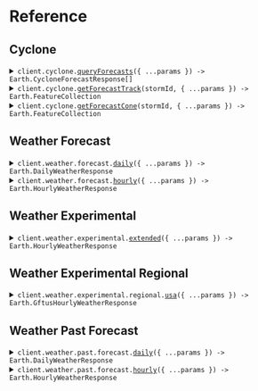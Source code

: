 # Reference

## Cyclone

<details><summary><code>client.cyclone.<a href="/src/api/resources/cyclone/client/Client.ts">queryForecasts</a>({ ...params }) -> Earth.CycloneForecastResponse[]</code></summary>
<dl>
<dd>

#### 📝 Description

<dl>
<dd>

<dl>
<dd>

Query the available cyclone forecasts for a particular time

</dd>
</dl>
</dd>
</dl>

#### 🔌 Usage

<dl>
<dd>

<dl>
<dd>

```typescript
await client.cyclone.queryForecasts();
```

</dd>
</dl>
</dd>
</dl>

#### ⚙️ Parameters

<dl>
<dd>

<dl>
<dd>

**request:** `Earth.QueryForecastsCycloneForecastsGetRequest`

</dd>
</dl>

<dl>
<dd>

**requestOptions:** `Cyclone.RequestOptions`

</dd>
</dl>
</dd>
</dl>

</dd>
</dl>
</details>

<details><summary><code>client.cyclone.<a href="/src/api/resources/cyclone/client/Client.ts">getForecastTrack</a>(stormId, { ...params }) -> Earth.FeatureCollection</code></summary>
<dl>
<dd>

#### 📝 Description

<dl>
<dd>

<dl>
<dd>

Get cyclone tracks in GeoJSON (MF-GeoJSON) format

</dd>
</dl>
</dd>
</dl>

#### 🔌 Usage

<dl>
<dd>

<dl>
<dd>

```typescript
await client.cyclone.getForecastTrack("storm_id");
```

</dd>
</dl>
</dd>
</dl>

#### ⚙️ Parameters

<dl>
<dd>

<dl>
<dd>

**stormId:** `string`

</dd>
</dl>

<dl>
<dd>

**request:** `Earth.GetForecastTrackCycloneForecastsStormIdTrackGetRequest`

</dd>
</dl>

<dl>
<dd>

**requestOptions:** `Cyclone.RequestOptions`

</dd>
</dl>
</dd>
</dl>

</dd>
</dl>
</details>

<details><summary><code>client.cyclone.<a href="/src/api/resources/cyclone/client/Client.ts">getForecastCone</a>(stormId, { ...params }) -> Earth.FeatureCollection</code></summary>
<dl>
<dd>

#### 📝 Description

<dl>
<dd>

<dl>
<dd>

Get cyclone forecast cone in GeoJSON format

</dd>
</dl>
</dd>
</dl>

#### 🔌 Usage

<dl>
<dd>

<dl>
<dd>

```typescript
await client.cyclone.getForecastCone("storm_id");
```

</dd>
</dl>
</dd>
</dl>

#### ⚙️ Parameters

<dl>
<dd>

<dl>
<dd>

**stormId:** `string`

</dd>
</dl>

<dl>
<dd>

**request:** `Earth.GetForecastConeCycloneForecastsStormIdConeGetRequest`

</dd>
</dl>

<dl>
<dd>

**requestOptions:** `Cyclone.RequestOptions`

</dd>
</dl>
</dd>
</dl>

</dd>
</dl>
</details>

## Weather Forecast

<details><summary><code>client.weather.forecast.<a href="/src/api/resources/weather/resources/forecast/client/Client.ts">daily</a>({ ...params }) -> Earth.DailyWeatherResponse</code></summary>
<dl>
<dd>

#### 📝 Description

<dl>
<dd>

<dl>
<dd>

Get daily weather forecast for a specific location
Only allowing local timezone aggregations for now since
it is unclear how exactly users will understand "UTC".

</dd>
</dl>
</dd>
</dl>

#### 🔌 Usage

<dl>
<dd>

<dl>
<dd>

```typescript
await client.weather.forecast.daily({
    latitude: 47.6061,
    longitude: -122.3328,
});
```

</dd>
</dl>
</dd>
</dl>

#### ⚙️ Parameters

<dl>
<dd>

<dl>
<dd>

**request:** `Earth.weather.ForecastDailyRequest`

</dd>
</dl>

<dl>
<dd>

**requestOptions:** `Forecast.RequestOptions`

</dd>
</dl>
</dd>
</dl>

</dd>
</dl>
</details>

<details><summary><code>client.weather.forecast.<a href="/src/api/resources/weather/resources/forecast/client/Client.ts">hourly</a>({ ...params }) -> Earth.HourlyWeatherResponse</code></summary>
<dl>
<dd>

#### 📝 Description

<dl>
<dd>

<dl>
<dd>

Get hourly weather forecast for a specific location

</dd>
</dl>
</dd>
</dl>

#### 🔌 Usage

<dl>
<dd>

<dl>
<dd>

```typescript
await client.weather.forecast.hourly({
    latitude: 47.6061,
    longitude: -122.3328,
});
```

</dd>
</dl>
</dd>
</dl>

#### ⚙️ Parameters

<dl>
<dd>

<dl>
<dd>

**request:** `Earth.weather.ForecastHourlyRequest`

</dd>
</dl>

<dl>
<dd>

**requestOptions:** `Forecast.RequestOptions`

</dd>
</dl>
</dd>
</dl>

</dd>
</dl>
</details>

## Weather Experimental

<details><summary><code>client.weather.experimental.<a href="/src/api/resources/weather/resources/experimental/client/Client.ts">extended</a>({ ...params }) -> Earth.HourlyWeatherResponse</code></summary>
<dl>
<dd>

#### 📝 Description

<dl>
<dd>

<dl>
<dd>

Get hourly weather forecast for a specific location and time

</dd>
</dl>
</dd>
</dl>

#### 🔌 Usage

<dl>
<dd>

<dl>
<dd>

```typescript
await client.weather.experimental.extended({
    latitude: 47.6061,
    longitude: -122.3328,
});
```

</dd>
</dl>
</dd>
</dl>

#### ⚙️ Parameters

<dl>
<dd>

<dl>
<dd>

**request:** `Earth.weather.ExperimentalExtendedRequest`

</dd>
</dl>

<dl>
<dd>

**requestOptions:** `Experimental.RequestOptions`

</dd>
</dl>
</dd>
</dl>

</dd>
</dl>
</details>

## Weather Experimental Regional

<details><summary><code>client.weather.experimental.regional.<a href="/src/api/resources/weather/resources/experimental/resources/regional/client/Client.ts">usa</a>({ ...params }) -> Earth.GftusHourlyWeatherResponse</code></summary>
<dl>
<dd>

#### 📝 Description

<dl>
<dd>

<dl>
<dd>

Get hourly weather forecast for a specific location and time

</dd>
</dl>
</dd>
</dl>

#### 🔌 Usage

<dl>
<dd>

<dl>
<dd>

```typescript
await client.weather.experimental.regional.usa({
    latitude: 47.6061,
    longitude: -122.3328,
});
```

</dd>
</dl>
</dd>
</dl>

#### ⚙️ Parameters

<dl>
<dd>

<dl>
<dd>

**request:** `Earth.weather.experimental.RegionalUsaRequest`

</dd>
</dl>

<dl>
<dd>

**requestOptions:** `Regional.RequestOptions`

</dd>
</dl>
</dd>
</dl>

</dd>
</dl>
</details>

## Weather Past Forecast

<details><summary><code>client.weather.past.forecast.<a href="/src/api/resources/weather/resources/past/resources/forecast/client/Client.ts">daily</a>({ ...params }) -> Earth.DailyWeatherResponse</code></summary>
<dl>
<dd>

#### 📝 Description

<dl>
<dd>

<dl>
<dd>

Get daily weather forecast for a specific location and time

</dd>
</dl>
</dd>
</dl>

#### 🔌 Usage

<dl>
<dd>

<dl>
<dd>

```typescript
await client.weather.past.forecast.daily({
    latitude: 47.6061,
    longitude: -122.3328,
    time: "2024-01-01T00:00:00Z",
});
```

</dd>
</dl>
</dd>
</dl>

#### ⚙️ Parameters

<dl>
<dd>

<dl>
<dd>

**request:** `Earth.weather.past.ForecastDailyRequest`

</dd>
</dl>

<dl>
<dd>

**requestOptions:** `Forecast.RequestOptions`

</dd>
</dl>
</dd>
</dl>

</dd>
</dl>
</details>

<details><summary><code>client.weather.past.forecast.<a href="/src/api/resources/weather/resources/past/resources/forecast/client/Client.ts">hourly</a>({ ...params }) -> Earth.HourlyWeatherResponse</code></summary>
<dl>
<dd>

#### 📝 Description

<dl>
<dd>

<dl>
<dd>

Get hourly weather forecast for a specific location and time

</dd>
</dl>
</dd>
</dl>

#### 🔌 Usage

<dl>
<dd>

<dl>
<dd>

```typescript
await client.weather.past.forecast.hourly({
    latitude: 47.6061,
    longitude: -122.3328,
    time: "2024-01-01T00:00:00Z",
});
```

</dd>
</dl>
</dd>
</dl>

#### ⚙️ Parameters

<dl>
<dd>

<dl>
<dd>

**request:** `Earth.weather.past.ForecastHourlyRequest`

</dd>
</dl>

<dl>
<dd>

**requestOptions:** `Forecast.RequestOptions`

</dd>
</dl>
</dd>
</dl>

</dd>
</dl>
</details>
